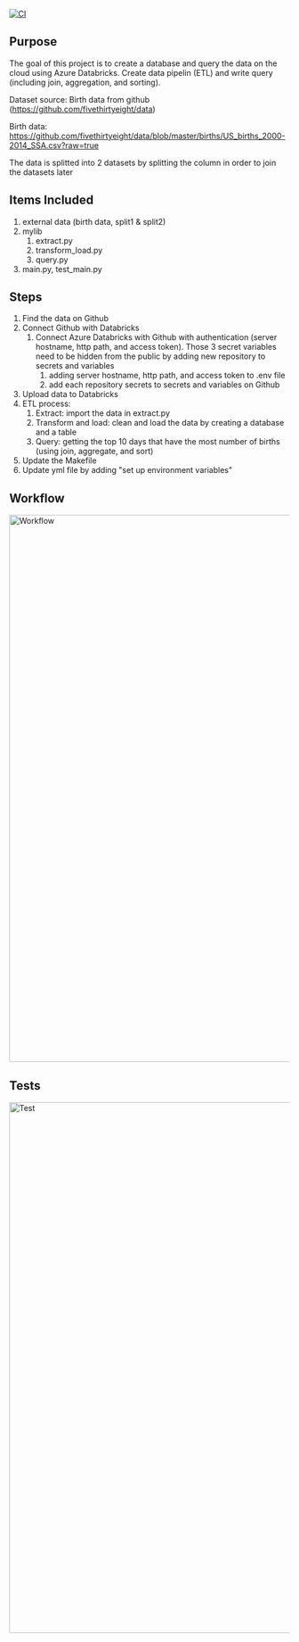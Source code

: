 [![CI](https://github.com/nogibjj/mini_project6_xueqing_wu/actions/workflows/cicd.yml/badge.svg)](https://github.com/nogibjj/mini_project6_xueqing_wu/actions/workflows/cicd.yml)

## Purpose
The goal of this project is to create a database and query the data on the cloud using Azure Databricks. Create data pipelin (ETL) and write query (including join, aggregation, and sorting).

Dataset source: Birth data from github (https://github.com/fivethirtyeight/data)

Birth data: https://github.com/fivethirtyeight/data/blob/master/births/US_births_2000-2014_SSA.csv?raw=true

The data is splitted into 2 datasets by splitting the column in order to join the datasets later

## Items Included
1. external data (birth data, split1 & split2)
1. mylib
    1. extract.py
    1. transform_load.py
    1. query.py
1. main.py, test_main.py

## Steps
1. Find the data on Github
1. Connect Github with Databricks
    1. Connect Azure Databricks with Github with authentication (server hostname, http path, and access token). Those 3 secret variables need to be hidden from the public by adding new repository to secrets and variables
        1. adding server hostname, http path, and access token to .env file
        1. add each repository secrets to secrets and variables on Github
1. Upload data to Databricks
1. ETL process:
    1. Extract: import the data in extract.py 
    1. Transform and load: clean and load the data by creating a database and a table
    1. Query: getting the top 10 days that have the most number of births (using join, aggregate, and sort)
1. Update the Makefile 
1. Update yml file by adding "set up environment variables"

## Workflow
<img width="981" alt="Workflow" src="https://github.com/nogibjj/mini_project6_xueqing_wu/assets/47194238/8075d9ea-c034-4b25-a12b-76f2c982b43d">

## Tests
<img width="952" alt="Test" src="https://github.com/nogibjj/mini_project6_xueqing_wu/assets/47194238/13d3dfc8-a0ca-4540-afef-cfa7f1207bee">

